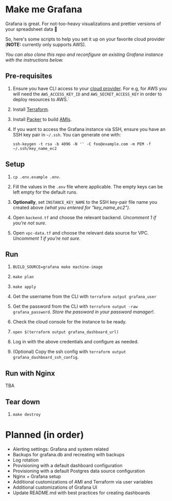 # Make me Grafana

Grafana is great. For not-too-heavy visualizations and prettier versions of your spreadsheet data 🙌

So, here's some scripts to help you set it up on your favorite cloud provider (**NOTE:** currently only supports AWS).

*You can also clone this repo and reconfigure an existing Grafana instance with the instructions below.*

## Pre-requisites

1. Ensure you have CLI access to your [cloud
   provider](https://en.wikipedia.org/wiki/Category:Cloud_computing_providers). For e.g, for AWS you
   will need the `AWS_ACCESS_KEY_ID` and `AWS_SECRET_ACCESS_KEY` in order to deploy resources to AWS.`

2. Install [Terraform](https://learn.hashicorp.com/tutorials/terraform/install-cli#install-terraform).

3. Install [Packer](https://learn.hashicorp.com/tutorials/packer/get-started-install-cli?in=packer/aws-get-started#installing-packer) to build [AMIs](https://docs.aws.amazon.com/AWSEC2/latest/UserGuide/AMIs.html).

4. If you want to access the Grafana instance via SSH, ensure you have an SSH key pair in `~/.ssh`.
   You can generate one with:
   ```
   ssh-keygen -t rsa -b 4096 -N '' -C foo@example.com -m PEM -f ~/.ssh/key_name_ec2
   ```


## Setup

1. `cp .env.example .env`.

2. Fill the values in the `.env` file where applicable. The empty keys can be left empty for the default runs.

3. **Optionally**, set `INSTANCE_KEY_NAME` to the SSH key-pair file name you created above *(what you entered for "key_name_ec2")*.

4. Open `backend.tf` and choose the relevant backend. _Uncomment 1 if you're not sure._

5. Open `vpc-data.tf` and choose the relevant data source for VPC. _Uncomment 1 if you're not sure._

## Run

1. `BUILD_SOURCE=grafana make machine-image`

2. `make plan`

3. `make apply`

4. Get the username from the CLI with `terraform output grafana_user`

5. Get the password from the CLI with `terraform output -raw grafana_password`. *Store the password in your password manager!*.

6. Check the cloud console for the instance to be ready.

7. `open $(terraform output grafana_dashboard_url)`

8. Log in with the above credentials and configure as needed.

9. (Optional) Copy the ssh config with `terraform output grafana_dashboard_ssh_config`.

## Run with Nginx

TBA

## Tear down

1. `make destroy`

# Planned (in order)

- Alerting settings: Grafana and system related
- Backups for grafana.db and recreating with backups
- Log rotation
- Provisioning with a default dashboard configuration
- Provisioning with a default Postgres data source configuration
- Nginx + Grafana setup
- Additional customizations of AMI and Terraform via user variables
- Additional customizations of Grafana UI
- Update README.md with best practices for creating dashboards
